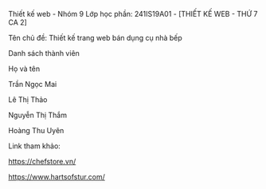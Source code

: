 Thiết kế web - Nhóm 9
Lớp học phần: 241IS19A01 - [THIẾT KẾ WEB - THỨ 7 CA 2]

Tên chủ đề: Thiết kế trang web bán dụng cụ nhà bếp

Danh sách thành viên

Họ và tên

Trần Ngọc Mai

Lê Thị Thảo

Nguyễn Thị Thắm

Hoàng Thu Uyên

Link tham khảo:

https://chefstore.vn/

https://www.hartsofstur.com/
